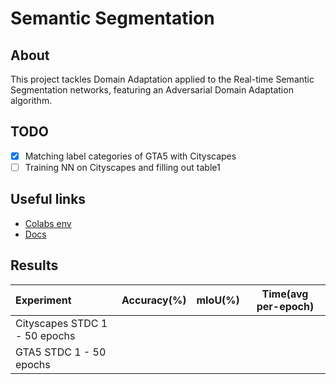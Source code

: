 # Semantic Segmentation
## About
This project tackles Domain Adaptation applied to the Real-time Semantic Segmentation
networks, featuring an Adversarial Domain Adaptation algorithm.

## TODO
- [x] Matching label categories of GTA5 with Cityscapes
- [ ] Training NN on Cityscapes and filling out table1

## Useful links
-  [Colabs env](https://colab.research.google.com/drive/1TDjhWjOQwZ8ToXjDGRF43G7Qk590C7jP)
- [Docs](https://drive.google.com/drive/folders/1_a1j7FWd2zgzU6ZLaQybO9f02mJM_Uyo)

## Results

| Experiment                    | Accuracy(%)      | mIoU(%)      | Time(avg per-epoch)      |
|:----------------------------- |:----------------:|:------------:|:------------------------:|
| Cityscapes STDC 1 - 50 epochs |                  |              |                          |
| GTA5 STDC 1 - 50 epochs       |                  |              |                          |
